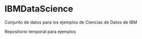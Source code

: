 # IBMDataScience
Conjunto de datos para los ejemplos de Ciencias de Datos de IBM

Repositorio temporal para ejemplos
